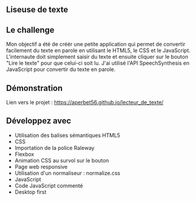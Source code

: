 ## Liseuse de texte

## Le challenge

Mon objectif a été de créér une petite application qui permet de convertir facilement du texte en parole en utilisant le HTML5, le CSS et le JavaScript. L'internaute doit simplement saisir du texte et ensuite cliquer sur le bouton "Lire le texte" pour que celui-ci soit lu.
J'ai utilisé l'API SpeechSynthesis en JavaScript pour convertir du texte en parole.

## Démonstration

Lien vers le projet : https://aperbet56.github.io/lecteur_de_texte/

## Développez avec

- Utilisation des balises sémantiques HTML5
- CSS
- Importation de la police Raleway
- Flexbox
- Animation CSS au survol sur le bouton
- Page web responsive
- Utilisation d'un normaliseur : normalize.css
- JavaScript
- Code JavaScript commenté
- Desktop first
